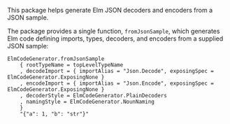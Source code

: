 This package helps generate Elm JSON decoders and encoders from a JSON sample.

The package provides a single function, `fromJsonSample`, which generates Elm code defining 
imports, types, decoders, and encoders from a supplied JSON sample: 

```
ElmCodeGenerator.fromJsonSample
    { rootTypeName = topLevelTypeName
    , decodeImport = { importAlias = "Json.Decode", exposingSpec = ElmCodeGenerator.ExposingNone }
    , encodeImport = { importAlias = "Json.Encode", exposingSpec = ElmCodeGenerator.ExposingNone }
    , decoderStyle = ElmCodeGenerator.PlainDecoders
    , namingStyle = ElmCodeGenerator.NounNaming
    }
    "{"a": 1, "b": "str"}"
```